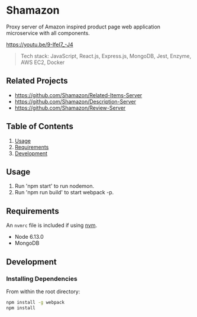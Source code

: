 # Shamazon

Proxy server of Amazon inspired product page web application microservice with all components. 

https://youtu.be/9-IfeI7_-J4

> Tech stack: JavaScript, React.js, Express.js, MongoDB, Jest, Enzyme, AWS EC2, Docker

## Related Projects

  - https://github.com/Shamazon/Related-Items-Server
  - https://github.com/Shamazon/Description-Server
  - https://github.com/Shamazon/Review-Server

## Table of Contents

1. [Usage](#Usage)
2. [Requirements](#requirements)
3. [Development](#development)

## Usage

1) Run 'npm start' to run nodemon.
2) Run 'npm run build' to start webpack -p.

## Requirements

An `nvmrc` file is included if using [nvm](https://github.com/creationix/nvm).

- Node 6.13.0
- MongoDB 

## Development

### Installing Dependencies

From within the root directory:

```sh
npm install -g webpack
npm install
```

